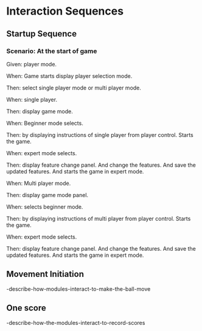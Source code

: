 # Interaction Sequences

## Startup Sequence

### Scenario: At the start of game

Given: player mode.

When: Game starts display player selection mode.

Then: select single player mode or multi player mode.

When: single player.

Then: display game mode.

When: Beginner mode selects.

Then: by displaying instructions of single player from player control.
Starts the game.

When: expert mode selects.

Then: display feature change panel.
And change the features. And save the updated features.
And starts the game in expert mode.

When: Multi player mode.

Then: display game mode panel.

When: selects beginner mode.

Then: by displaying instructions of multi player from player control.
Starts the game.

When: expert mode selects.

Then: display feature change panel.
And change the features. And save the updated features.
And starts the game in expert mode.

## Movement Initiation

-describe-how-modules-interact-to-make-the-ball-move

## One score

-describe-how-the-modules-interact-to-record-scores
